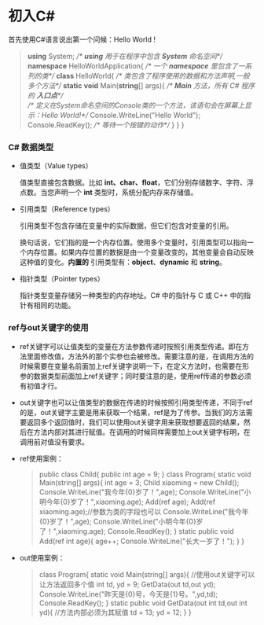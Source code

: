 # 初入C#

首先使用C#语言说出第一个问候：Hello World !

> **using** System;																*/\* **using** 用于在程序中包含 **System** 命名空间\*/*
> **namespace** HelloWorldApplication{						*/\* 一个 **namespace** 里包含了一系列的类\*/*
> 		**class** HelloWorld{												*/\* 类包含了程序使用的数据和方法声明,一般多个方法\*/*
> 				**static** **void** Main(**string**[] args){				*/\* **Main** 方法，所有 C# 程序的 **入口点**\*/*		
> 						*/\* 定义在System命名空间的Console类的一个方法，该语句会在屏幕上显示：Hello World!\*/*
> 						Console.WriteLine("Hello World");	
> 						Console.ReadKey();							*/\* 等待一个按键的动作\*/*
> 				}
> 		}
> } 



### C# 数据类型

- 值类型（Value types）

   值类型直接包含数据。比如 **int、char、float**，它们分别存储数字、字符、浮点数。当您声明一个 **int** 类型时，系统分配内存来存储值。 

- 引用类型（Reference types）

   引用类型不包含存储在变量中的实际数据，但它们包含对变量的引用。 

   换句话说，它们指的是一个内存位置。使用多个变量时，引用类型可以指向一个内存位置。如果内存位置的数据是由一个变量改变的，其他变量会自动反映这种值的变化。**内置的** 引用类型有：**object**、**dynamic** 和 **string**。 

- 指针类型（Pointer types）

   指针类型变量存储另一种类型的内存地址。C# 中的指针与 C 或 C++ 中的指针有相同的功能。 



### ref与out关键字的使用
- ref关键字可以让值类型的变量在方法参数传递时按照引用类型传递。即在方法里面修改值，方法外的那个实参也会被修改。需要注意的是，在调用方法的时候需要在变量名前面加上ref关键字说明一下，在定义方法时，也需要在形参的数据类型前面加上ref关键字；同时要注意的是，使用ref传递的参数必须有初值才行。

- out关键字也可以让值类型的数据在传递的时候按照引用类型传递，不同于ref的是，out关键字主要是用来获取一个结果，ref是为了传参。当我们的方法需要返回多个返回值时，我们可以使用out关键字用来获取想要返回的结果，然后在方法内部对其进行赋值。在调用的时候同样需要加上out关键字标明，在调用前对值没有要求。

- ref使用案例：

     > public class Child{
     >          public int age = 9;
     >   }
     >   class Program{
     >          static void Main(string[] args){
     >                 int age = 3;
     >                 Child xiaoming = new Child();
     >                 Console.WriteLine("我今年{0}岁了！",age);
     >                 Console.WriteLine("小明今年{0}岁了！",xiaoming.age);
     >                 Add(ref age);
     >                 Add(ref xiaoming.age);//参数为类的字段也可以
     >                 Console.WriteLine("我今年{0}岁了！",age);
     >                 Console.WriteLine("小明今年{0}岁了！",xiaoming.age);
     >                 Console.ReadKey();
     >          }
     >          static public void Add(ref int age){
     >                 age++;
     >                 Console.WriteLine("长大一岁了！");
     >          }
     >   }

- out使用案例： 

  > class Program{
  >       static void Main(string[] args){
  >                    //使用out关键字可以让方法返回多个值
  >                    int td, yd = 9;
  >                    GetData(out td,out yd);
  >                    Console.WriteLine("昨天是{0}号，今天是{1}号。",yd,td);
  >                    Console.ReadKey();
  >             }
  >             static public void GetData(out int td,out int yd){
  >                    //方法内部必须为其赋值
  >                    td = 13;
  >                    yd = 12;
  >             }
  >      }

